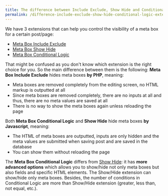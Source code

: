 ```yaml
---
title: The difference between Include Exclude, Show Hide and Conditional Logic extensions
permalink: /difference-include-exclude-show-hide-conditional-logic-extensions/
---
```


We have 3 extensions that can help you control the visibility of a meta box for a certain post/page:

- [Meta Box Include Exclude](https://metabox.io/plugins/meta-box-include-exclude/)
- [Meta Box Show Hide](https://metabox.io/plugins/meta-box-show-hide/)
- [Meta Box Conditional Logic](https://metabox.io/plugins/meta-box-conditional-logic/)

That might be confused as you don't know which extension is the right choice for you. So the main difference between them is the following: **Meta Box Include Exclude** hides meta boxes **by PHP**, meaning:

- Meta boxes are removed completely from the editing screen, no HTML markup is outputted at all
- Since meta boxes are removed completely, there are no inputs at all and thus, there are no meta values are saved at all
- There is no way to show the meta boxes again unless reloading the page

Both **Meta Box Conditional Logic** and **Show Hide** hide meta boxes **by Javascript**, meaning:

- The HTML of meta boxes are outputted, inputs are only hidden and the meta values are submitted when saving post and are saved in the database
- You can show them without reloading the page

The **Meta Box Conditional Logic** differs from [Show Hide](https://metabox.io/plugins/meta-box-conditional-logic/): it has **more advanced options** which allows you to show/hide not only meta boxes but also fields and specific HTML elements. The Show/Hide extension can show/hide only meta boxes. Besides, the number of conditions in Conditional Logic are more than Show/Hide extension (greater, less than, not equal, etc.).